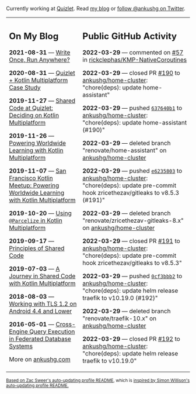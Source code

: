 Currently working at [Quizlet](https://quizlet.com/). Read [my blog](https://ankushg.com/) or [follow @ankushg on Twitter](https://twitter.com/ankushg).

<table><tr><td valign="top" width="40%">

## On My Blog
<!-- blog starts -->
**2021-08-31** — [Write Once, Run Anywhere?](https://ankushg.com/posts/write-once-run-anywhere-increment/)

**2020-08-31** — [Quizlet + Kotlin Multiplatform Case Study](https://ankushg.com/posts/quizlet-kotlin-multiplatform-case-study/)

**2019-11-27** — [Shared Code at Quizlet: Deciding on Kotlin Multiplatform](https://ankushg.com/posts/shared-code-kotlin-multiplatform/)

**2019-11-26** — [Powering Worldwide Learning with Kotlin Multiplatform](https://ankushg.com/speaking/droidcon-sf-2019)

**2019-11-07** — [San Francisco Kotlin Meetup: Powering Worldwide Learning with Kotlin Multiplatform](https://ankushg.com/speaking/sf-kotlin-meetup-2019)

**2019-10-20** — [Using `@Parcelize` in Kotlin Multiplatform](https://ankushg.com/posts/multiplatform-parcelize/)

**2019-09-17** — [Principles of Shared Code](https://ankushg.com/speaking/denver-startup-week-2019)

**2019-07-03** — [A Journey in Shared Code with Kotlin Multiplatform](https://ankushg.com/speaking/droidcon-berlin-2019)

**2018-08-03** — [Working with TLS 1.2 on Android 4.4 and Lower](https://ankushg.com/posts/tls-1.2-on-android/)

**2016-05-01** — [Cross-Engine Query Execution in Federated Database Systems](https://ankushg.com/projects/thesis)
<!-- blog ends -->
More on [ankushg.com](https://ankushg.com/)
</td><td valign="top" width="60%">

## Public GitHub Activity
<!-- githubActivity starts -->
**2022-03-29** — commented on [#57](https://github.com/rickclephas/KMP-NativeCoroutines/issues/57#issuecomment-1082362109) in [rickclephas/KMP-NativeCoroutines](https://api.github.com/repos/rickclephas/KMP-NativeCoroutines)

**2022-03-29** — closed PR [#190](https://github.com/ankushg/home-cluster/pull/190) to [ankushg/home-cluster](https://api.github.com/repos/ankushg/home-cluster): "chore(deps): update home-assistant"

**2022-03-29** — pushed [`637640b1`](https://github.com/ankushg/home-cluster/commit/637640b15da18bd79a6b5cdc3e265506db1d76a8) to [ankushg/home-cluster](https://api.github.com/repos/ankushg/home-cluster): "chore(deps): update home-assistant (#190)"

**2022-03-29** — deleted branch "renovate/home-assistant" on [ankushg/home-cluster](https://api.github.com/repos/ankushg/home-cluster)

**2022-03-29** — pushed [`e6235803`](https://github.com/ankushg/home-cluster/commit/e6235803b04342f389bd0d9e89fb722a9784d82b) to [ankushg/home-cluster](https://api.github.com/repos/ankushg/home-cluster): "chore(deps): update pre-commit hook zricethezav/gitleaks to v8.5.3 (#191)"

**2022-03-29** — deleted branch "renovate/zricethezav-gitleaks-8.x" on [ankushg/home-cluster](https://api.github.com/repos/ankushg/home-cluster)

**2022-03-29** — closed PR [#191](https://github.com/ankushg/home-cluster/pull/191) to [ankushg/home-cluster](https://api.github.com/repos/ankushg/home-cluster): "chore(deps): update pre-commit hook zricethezav/gitleaks to v8.5.3"

**2022-03-29** — pushed [`0cf3bbb2`](https://github.com/ankushg/home-cluster/commit/0cf3bbb2ac720002fe7156fcef32d1a8737faa59) to [ankushg/home-cluster](https://api.github.com/repos/ankushg/home-cluster): "chore(deps): update helm release traefik to v10.19.0 (#192)"

**2022-03-29** — deleted branch "renovate/traefik-10.x" on [ankushg/home-cluster](https://api.github.com/repos/ankushg/home-cluster)

**2022-03-29** — closed PR [#192](https://github.com/ankushg/home-cluster/pull/192) to [ankushg/home-cluster](https://api.github.com/repos/ankushg/home-cluster): "chore(deps): update helm release traefik to v10.19.0"
<!-- githubActivity ends -->
</td></tr></table>

<sub><a href="https://github.com/ZacSweers/ZacSweers">Based on Zac Sweer's auto-updating profile README</a>, which is <a href="https://simonwillison.net/2020/Jul/10/self-updating-profile-readme/">inspired by Simon Willison's auto-updating profile README.</a></sub>